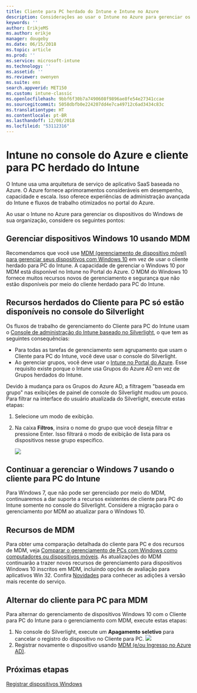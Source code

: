 ```yaml
---
title: Cliente para PC herdado do Intune e Intune no Azure
description: Considerações ao usar o Intune no Azure para gerenciar os dispositivos do Windows de sua organização.
keywords: ''
author: ErikjeMS
ms.author: erikje
manager: dougeby
ms.date: 06/15/2018
ms.topic: article
ms.prod: ''
ms.service: microsoft-intune
ms.technology: ''
ms.assetid: ''
ms.reviewer: owenyen
ms.suite: ems
search.appverid: MET150
ms.custom: intune-classic
ms.openlocfilehash: 9bbf6f30b7a7490608f9896ae8fe54e27341ccae
ms.sourcegitcommit: 5058dbfb0e224207dd4e7ca49712c6ad3434c83c
ms.translationtype: HT
ms.contentlocale: pt-BR
ms.lasthandoff: 12/08/2018
ms.locfileid: "53112316"
---
```

# <a name="intune-on-azure-console-and-legacy-intune-pc-client"></a>Intune no console do Azure e cliente para PC herdado do Intune

O Intune usa uma arquitetura de serviço de aplicativo SaaS baseada no Azure. O Azure fornece aprimoramentos consideráveis em desempenho, capacidade e escala. Isso oferece experiências de administração avançada do Intune e fluxos de trabalho otimizados no portal do Azure. 

Ao usar o Intune no Azure para gerenciar os dispositivos do Windows de sua organização, considere os seguintes pontos:

## <a name="manage-windows-10-devices-by-using-mdm"></a>Gerenciar dispositivos Windows 10 usando MDM

Recomendamos que você use [MDM (gerenciamento de dispositivo móvel) para gerenciar seus dispositivos com Windows 10](https://docs.microsoft.com/intune/device-restrictions-windows-10) em vez de usar o cliente herdado para PC do Intune. A capacidade de gerenciar o Windows 10 por MDM está disponível no Intune no Portal do Azure. O MDM do Windows 10 fornece muitos recursos novos de gerenciamento e segurança que não estão disponíveis por meio do cliente herdado para PC do Intune.

## <a name="legacy-pc-client-features-are-only-available-in-the-silverlight-console"></a>Recursos herdados do Cliente para PC só estão disponíveis no console do Silverlight

Os fluxos de trabalho de gerenciamento do Cliente para PC do Intune usam o [Console de administração do Intune baseado no Silverlight](https://manage.microsoft.com/), o que tem as seguintes consequências:

- Para todas as tarefas de gerenciamento sem agrupamento que usam o Cliente para PC do Intune, você deve usar o console do Silverlight.
- Ao gerenciar grupos, você deve usar o [Intune no Portal do Azure](https://portal.azure.com/). Esse requisito existe porque o Intune usa Grupos do Azure AD em vez de Grupos herdados do Intune. 

Devido à mudança para os Grupos do Azure AD, a filtragem "baseada em grupo" nas exibições de painel de console do Silverlight mudou um pouco. Para filtrar na interface do usuário atualizada do Silverlight, execute estas etapas:

1. Selecione um modo de exibição.
2. Na caixa **Filtros**, insira o nome do grupo que você deseja filtrar e pressione Enter. Isso filtrará o modo de exibição de lista para os dispositivos nesse grupo específico.

   ![](media/intune-legacy-pc-client/image01.png)


## <a name="continue-to-manage-windows-7-by-using-intune-pc-client"></a>Continuar a gerenciar o Windows 7 usando o cliente para PC do Intune

Para Windows 7, que não pode ser gerenciado por meio do MDM, continuaremos a dar suporte a recursos existentes de cliente para PC do Intune somente no console do Silverlight. Considere a migração para o gerenciamento por MDM ao atualizar para o Windows 10.

## <a name="mdm-capabilities"></a>Recursos de MDM

Para obter uma comparação detalhada do cliente para PC e dos recursos de MDM, veja [Comparar o gerenciamento de PCs com Windows como computadores ou dispositivos móveis](pc-management-comparison.md). As atualizações do MDM continuarão a trazer novos recursos de gerenciamento para dispositivos Windows 10 inscritos em MDM, incluindo opções de avaliação para aplicativos Win 32. Confira [Novidades](https://docs.microsoft.com/intune/whats-new) para conhecer as adições à versão mais recente do serviço.

## <a name="switch-from-pc-client-to-mdm"></a>Alternar do cliente para PC para MDM

Para alternar do gerenciamento de dispositivos Windows 10 com o Cliente para PC do Intune para o gerenciamento com MDM, execute estas etapas:

1. No console do Silverlight, execute um **Apagamento seletivo** para cancelar o registro do dispositivo no Cliente para PC.
  ![](media/intune-legacy-pc-client/image02.png)
2. Registrar novamente o dispositivo usando [MDM (e/ou Ingresso no Azure AD)](https://docs.microsoft.com/intune/windows-enroll). 

## <a name="next-steps"></a>Próximas etapas
[Registrar dispositivos Windows](https://docs.microsoft.com/intune/windows-enroll)

 

